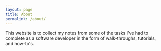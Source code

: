 ```yaml
---
layout: page
title: About
permalink: /about/
---
```


This website is to collect my notes from some of the tasks I've had to complete as a software developer in the form of walk-throughs, tutorials, and how-to's. 

